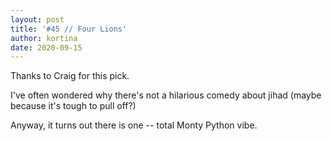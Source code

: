```yaml
---
layout: post
title: '#45 // Four Lions'
author: kortina
date: 2020-09-15
---
```


Thanks to Craig for this pick.

I've often wondered why there's not a hilarious comedy about jihad (maybe because it's tough to pull off?)

Anyway, it turns out there is one -- total Monty Python vibe.

